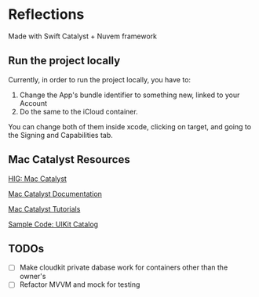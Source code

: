 # Reflections

Made with Swift Catalyst + Nuvem framework

## Run the project locally

Currently, in order to run the project locally, you have to:

1. Change the App's bundle identifier to something new, linked to your Account
2. Do the same to the iCloud container. 
 
You can change both of them inside xcode, clicking on target, and going to the Signing and Capabilities tab. 

## Mac Catalyst Resources

[HIG: Mac Catalyst](https://developer.apple.com/design/human-interface-guidelines/mac-catalyst) 

[Mac Catalyst Documentation](https://developer.apple.com/documentation/uikit/mac_catalyst)

[Mac Catalyst Tutorials](https://developer.apple.com/tutorials/mac-catalyst/)

[Sample Code: UIKit Catalog](https://developer.apple.com/documentation/uikit/mac_catalyst/uikit_catalog_creating_and_customizing_views_and_controls)

## TODOs
- [ ] Make cloudkit private dabase work for containers other than the owner's
- [ ] Refactor MVVM and mock for testing
